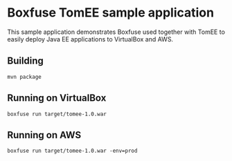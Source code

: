 # Boxfuse TomEE sample application

This sample application demonstrates Boxfuse used together with TomEE to easily deploy Java EE applications to VirtualBox and AWS.

## Building

`mvn package`

## Running on VirtualBox

`boxfuse run target/tomee-1.0.war`

## Running on AWS

`boxfuse run target/tomee-1.0.war -env=prod`
